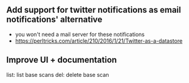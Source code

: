 Add support for twitter notifications as email notifications' alternative
-------------------------------------------------------------------------

* you won't need a mail server for these notifications
* https://perltricks.com/article/210/2016/1/21/Twitter-as-a-datastore

Improve UI + documentation
--------------------------

list: list base scans
del: delete base scan
